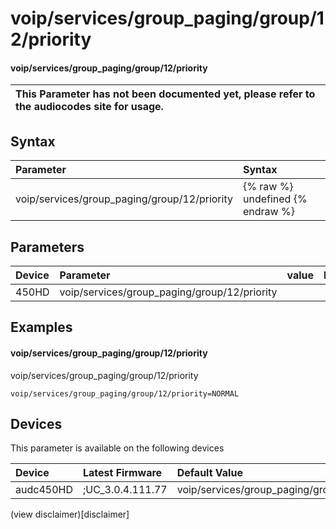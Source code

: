 ﻿---
description: voip/services/group_paging/group/12/priority
search: false
---

# voip/services/group_paging/group/12/priority

#### voip/services/group_paging/group/12/priority


| This Parameter has not been documented yet, please refer to the audiocodes site for usage.  |
| :--- |

## Syntax
| Parameter | Syntax |
| :--- | :--- |
|voip/services/group_paging/group/12/priority | {% raw %} undefined {% endraw %} |

## Parameters
|Device|Parameter|value|Description|
|:---|:---|:---|:---|
| 450HD | voip/services/group_paging/group/12/priority |  |  |

## Examples
#### voip/services/group_paging/group/12/priority

voip/services/group_paging/group/12/priority

```
voip/services/group_paging/group/12/priority=NORMAL
```

## Devices
This parameter is available on the following devices

| Device | Latest Firmware | Default Value |
|:---|:---|:---|
| audc450HD | ;UC_3.0.4.111.77 | voip/services/group_paging/group/12/priority=NORMAL 

(view disclaimer)[disclaimer]
